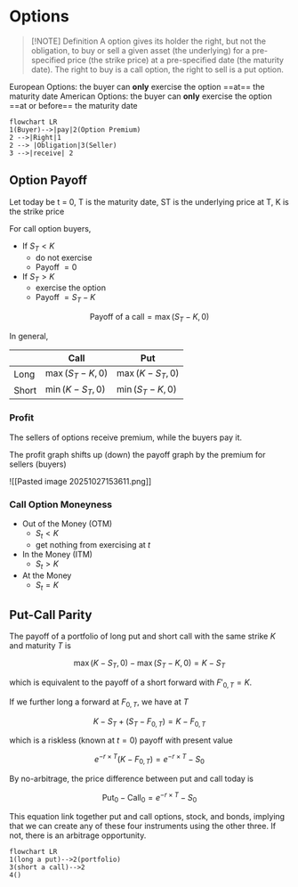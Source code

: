 # Options

> [!NOTE] Definition
> A option gives its holder the right, but not the obligation, to buy or sell a given asset (the underlying) for a pre-specified price (the strike price) at a pre-specified date (the maturity date). The right to buy is a call option, the right to sell is a put option.

European Options: the buyer can **only** exercise the option ==at== the maturity date
American Options: the buyer can **only** exercise the option ==at or before== the maturity date

```mermaid
flowchart LR
1(Buyer)-->|pay|2(Option Premium)
2 -->|Right|1
2 --> |Obligation|3(Seller)
3 -->|receive| 2
```

## Option Payoff
Let today be t = 0, T is the maturity date, ST is the underlying price at T, K is the strike price

For call option buyers,

- If $S_{T}<K$
	- do not exercise
	- Payoff $=0$
- If $S_{T}>K$
	- exercise the option
	- Payoff $=S_{T}-K$

$$\text{Payoff of a call}=\max(S_{T}-K,0)$$

In general,

|     |Call     |Put|
| --- | --- | --- |
|Long     |$\max(S_{T}-K,0)$     |$\max(K-S_{T},0)$|
|Short|$\min(K-S_{T},0)$|$\min(S_{T}-K,0)$

### Profit
The sellers of options receive premium, while the buyers pay it.

The profit graph shifts up (down) the payoff graph by the premium for sellers (buyers)

![[Pasted image 20251027153611.png]]

### Call Option Moneyness

- Out of the Money (OTM)
	- $S_{t}<K$
	- get nothing from exercising at $t$
- In the Money (ITM)
	- $S_{t}>K$
- At the Money
	- $S_{t}=K$

## Put-Call Parity
The payoff of a portfolio of long put and short call with the same strike $K$ and maturity $T$ is

$$\max(K-S_{T},0)-\max(S_{T}-K,0)=K-S_{T}$$

which is equivalent to the payoff of a short forward with $F'_{0,T}=K$.

If we further long a forward at $F_{0,T}$, we have at $T$

$$K-S_{T}+(S_{T}-F_{0,T})=K-F_{0,T}$$

which is a riskless (known at $t=0$) payoff with present value

$$e^{-r\times T}(K-F_{0,T})=e^{-r\times T}-S_{0}$$

By no-arbitrage, the price difference between put and call today is

$$\text{Put}_{0}-\text{Call}_{0}=e^{-r\times T}-S_{0}$$

This equation link together put and call options, stock, and bonds, implying that we can create any of these four instruments using the other three. If not, there is an arbitrage opportunity.

```mermaid
flowchart LR
1(long a put)-->2(portfolio)
3(short a call)-->2
4()
```